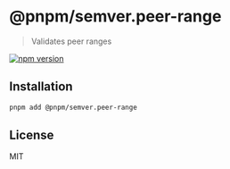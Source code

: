 # @pnpm/semver.peer-range

> Validates peer ranges

[![npm version](https://img.shields.io/npm/v/@pnpm/semver.peer-range.svg)](https://www.npmjs.com/package/@pnpm/semver.peer-range)

## Installation

```sh
pnpm add @pnpm/semver.peer-range
```

## License

MIT
